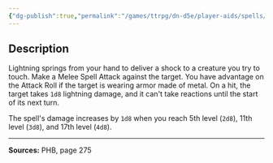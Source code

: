 ```yaml
---
{"dg-publish":true,"permalink":"/games/ttrpg/dn-d5e/player-aids/spells/cantrips/shocking-grasp/","tags":["TTRPG/DND/5e","verbal","somatic","damage","Spell"],"noteIcon":""}
---
```



## Description
Lightning springs from your hand to deliver a shock to a creature you try to touch.
Make a Melee Spell Attack against the target.
You have advantage on the Attack Roll if the target is wearing armor made of metal.
On a hit, the target takes `1d8` lightning damage, and it can't take reactions until the start of its next turn.

The spell's damage increases by `1d8` when you reach 5th level (`2d8`), 11th level (`3d8`), and 17th level (`4d8`).

---

**Sources:** PHB, page 275
